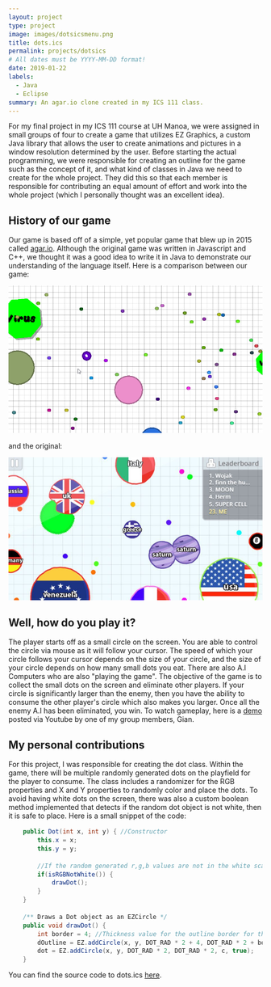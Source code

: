 ```yaml
---
layout: project
type: project
image: images/dotsicsmenu.png
title: dots.ics
permalink: projects/dotsics
# All dates must be YYYY-MM-DD format!
date: 2019-01-22
labels:
  - Java
  - Eclipse
summary: An agar.io clone created in my ICS 111 class.
---
```


For my final project in my ICS 111 course at UH Manoa, we were assigned in small groups of four to create a game that utilizes EZ Graphics, a custom Java library that allows the user to create animations and pictures in a window resolution determined by the user. Before starting the actual programming, we were responsible for creating an outline for the game such as the concept of it, and what kind of classes in Java we need to create for the whole project. They did this so that each member is responsible for contributing an equal amount of effort and work into the whole project (which I personally thought was an excellent idea). 

## History of our game

Our game is based off of a simple, yet popular game that blew up in 2015 called [agar.io](http://agar.io/). Although the original game was written in Javascript and C++, we thought it was a good idea to write it in Java to demonstrate our understanding of the language itself. Here is a comparison between our game: 

<img class="ui medium centered rounded image" src="../images/dotsicsgameplay.png"> 

and the original:

<img class="ui medium centered rounded image" src="../images/agariogameplay.png">

## Well, how do you play it?

The player starts off as a small circle on the screen. You are able to control the circle via mouse as it will follow your cursor. The speed of which your circle follows your cursor depends on the size of your circle, and the size of your circle depends on how many small dots you eat. There are also A.I Computers who are also "playing the game". The objective of the game is to collect the small dots on the screen and eliminate other players. If your circle is significantly larger than the enemy, then you have the ability to consume the other player's circle which also makes you larger. Once all the enemy A.I has been eliminated, you win. To watch gameplay, here is a [demo](https://youtu.be/7lx8PrkpHqQ) posted via Youtube by one of my group members, Gian. 

## My personal contributions

For this project, I was responsible for creating the dot class. Within the game, there will be multiple randomly generated dots on the playfield for the player to consume. The class includes a randomizer for the RGB properties and X and Y properties to randomly color and place the dots. To avoid having white dots on the screen, there was also a custom boolean method implemented that detects if the random dot object is not white, then it is safe to place. Here is a small snippet of the code:

```java
	public Dot(int x, int y) { //Constructor
		this.x = x;
		this.y = y;

		//If the random generated r,g,b values are not in the white scale palette, draw a EZCircle element for a Dot object
		if(isRGBNotWhite()) { 
			drawDot();
		}
	}

	/** Draws a Dot object as an EZCircle */
	public void drawDot() {
		int border = 4; //Thickness value for the outline border for the Dot EZCircle
		dOutline = EZ.addCircle(x, y, DOT_RAD * 2 + 4, DOT_RAD * 2 + border, c.darker(), true); //The color of the outline is a darker version of the color of the dot
		dot = EZ.addCircle(x, y, DOT_RAD * 2, DOT_RAD * 2, c, true);
	}
```

You can find the source code to dots.ics [here](
https://github.com/sjavella/agar.io).

